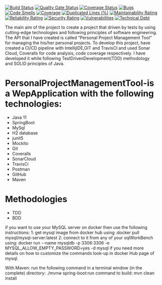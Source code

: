 [![Build Status](https://travis-ci.com/sreenu-reddy/ppm.svg?branch=master)](https://travis-ci.com/sreenu-reddy/ppm)  [![Quality Gate Status](https://sonarcloud.io/api/project_badges/measure?project=sreenu-reddy_ppm&metric=alert_status)](https://sonarcloud.io/dashboard?id=sreenu-reddy_ppm) [![Coverage Status](https://coveralls.io/repos/github/sreenu-reddy/ppm/badge.svg?branch=master)](https://coveralls.io/github/sreenu-reddy/ppm?branch=master)  [![Bugs](https://sonarcloud.io/api/project_badges/measure?project=sreenu-reddy_ppm&metric=bugs)](https://sonarcloud.io/dashboard?id=sreenu-reddy_ppm) [![Code Smells](https://sonarcloud.io/api/project_badges/measure?project=sreenu-reddy_ppm&metric=code_smells)](https://sonarcloud.io/dashboard?id=sreenu-reddy_ppm) [![Coverage](https://sonarcloud.io/api/project_badges/measure?project=sreenu-reddy_ppm&metric=coverage)](https://sonarcloud.io/dashboard?id=sreenu-reddy_ppm) [![Duplicated Lines (%)](https://sonarcloud.io/api/project_badges/measure?project=sreenu-reddy_ppm&metric=duplicated_lines_density)](https://sonarcloud.io/dashboard?id=sreenu-reddy_ppm) [![Maintainability Rating](https://sonarcloud.io/api/project_badges/measure?project=sreenu-reddy_ppm&metric=sqale_rating)](https://sonarcloud.io/dashboard?id=sreenu-reddy_ppm) [![Reliability Rating](https://sonarcloud.io/api/project_badges/measure?project=sreenu-reddy_ppm&metric=reliability_rating)](https://sonarcloud.io/dashboard?id=sreenu-reddy_ppm) [![Security Rating](https://sonarcloud.io/api/project_badges/measure?project=sreenu-reddy_ppm&metric=security_rating)](https://sonarcloud.io/dashboard?id=sreenu-reddy_ppm) [![Vulnerabilities](https://sonarcloud.io/api/project_badges/measure?project=sreenu-reddy_ppm&metric=vulnerabilities)](https://sonarcloud.io/dashboard?id=sreenu-reddy_ppm) [![Technical Debt](https://sonarcloud.io/api/project_badges/measure?project=sreenu-reddy_ppm&metric=sqale_index)](https://sonarcloud.io/dashboard?id=sreenu-reddy_ppm)

The main aim of the project to create a project that driven by tests by using cutting-edge technologies and following principles of software engineering. The API that I have created is called “Personal Project Management Tool” for managing the his/her personal projects. To develop this project, have created a CI/CD pipeline with IntellijIDE,GIT and TravisCI and used Sonar Cloud, Coveralls for code analysis, code coverage respectively.
I have developed it while following TestDrivenDevelopment(TDD) methodology and SOLID principles of Java.



# PersonalProjectManagementTool-is a WepApplication with the following technologies:
- Java 11
- SpringBoot
- MySql
- H2 database
- junit5
- Mockito
- Git
- Coveralls
- SonarCloud
- TravisCi
- Postman
- GitHub
- Maven

# Methodologies
- TDD
- BDD

if you want to use your MySQL server on docker then use the following instructions:
1: get mysql image from docker hub using :docker pull mysql/mysql-server:latest
2: connect to it from any of your sqlWorkBench using: docker run --name mysqldb -p 3306:3306 -e MYSQL_ALLOW_EMPTY_PASSWORD=yes -d mysql
if you need more details on how to customize the commands look-up in docker Hub page of mysql.


With Maven:
run the following command in a terminal window (in the complete) directory: ./mvnw spring-boot:run
command to build: mvn clean install 



